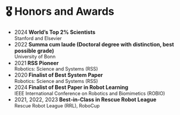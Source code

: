 <span id="honors-and-awards"></span>
# 🎖 Honors and Awards
- <p style="margin: 0; line-height: 1.2;">
  2024<strong> World’s Top 2% Scientists</strong> <br>
  <span style="font-size: 90%;">Stanford and Elsevier</span>
  </p>
- <p style="margin: 0; line-height: 1.2;">
  2022<strong> Summa cum laude (Doctoral degree with distinction, best possible grade)</strong> <br>
  <span style="font-size: 90%;">University of Bonn</span>
  </p>
- <p style="margin: 0; line-height: 1.2;">
  2021<strong> RSS Pioneer</strong><br>
  <span style="font-size: 90%;">Robotics: Science and Systems (RSS)</span>
  </p>
- <p style="margin: 0; line-height: 1.2;">
  2020<strong> Finalist of Best System Paper</strong><br>
  <span style="font-size: 90%;">Robotics: Science and Systems (RSS)</span>
  </p>
- <p style="margin: 0; line-height: 1.2;">
  2024<strong> Finalist of Best Paper in Robot Learning</strong><br>
  <span style="font-size: 90%;">IEEE International Conference on Robotics and Biomimetics (ROBIO)</span>
  </p>
- <p style="margin: 0; line-height: 1.2;">
  2021, 2022, 2023<strong> Best‑in‑Class in Rescue Robot League</strong><br>
  <span style="font-size: 90%;">Rescue Robot League (RRL), RoboCup</span>
  </p>
